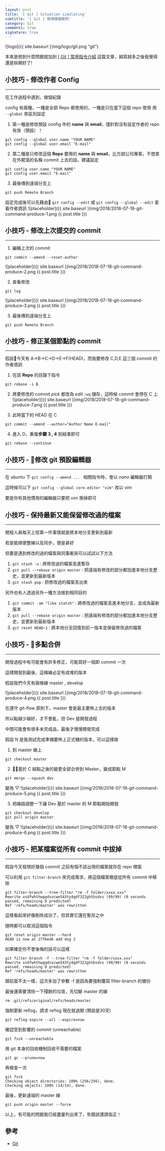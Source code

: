 ```yaml
---
layout: post
title: '[ Git ] Situation simulating'
subtitle: '[ Git ] 情境模擬範例'
category: Git
comments: true
signature: true
---
```


![logo]({{ site.baseurl }}img/logo/git.png "git")

<div class="message">
    本來是想到什麼問題就加到 <a href='https://dabaohuang.github.io/git/2018/07/18/git-command-produce/'>[ Git ] 常用指令介紹</a> 這篇文章，越寫越多之後我覺得還是拆開好了!
</div>

## 小技巧 - 修改作者 Config
-------------

在工作過程中遇到，做個紀錄

config 有兩種，一種是全部 Repo 都使用的，一種是只在當下這個 repo 使用
用 `--global` 來區別設定

1. 第一種是修改預設 config 中的 **name** 與 **email**，僅針對沒有設定作者的 repo 有效（預設）！
 ```
 git config --global user.name "YOUR NAME"
 git config --global user.email "E-mail"
 ```

2. 第二種是只修改這個 **Repo** 要用的 **name** 與 **email**，比方說公司專案，不想拿在外闖蕩的名稱 commit 上去的話，建議設定
```
git config user.name "YOUR NAME"
git config user.email "E-mail"
```

3. 最後傳到遠端分支上
```
git push Remote Branch
```

設定完成後可以先藉由 `git config --edit` 或 `git config --global --edit` 查看作者資訊
![placeholder]({{ site.baseurl }}img/2018/2018-07-18-git-command-produce-1.png {{ post.title }})



## 小技巧 - 修改上次提交的 commit
-------------

1. 編輯上次的 commit
```
git commit --amend --reset-author
```
![placeholder]({{ site.baseurl }}img/2018/2018-07-18-git-command-produce-2.png {{ post.title }})

2. 查看修改
```
git log
```
![placeholder]({{ site.baseurl }}img/2018/2018-07-18-git-command-produce-3.png {{ post.title }})

3. 最後傳到遠端分支上
```
git push Remote Branch
```


## 小技巧 - 修正某個節點的 commit
-------------

假設今天有 A->B->C->D->E->F(HEAD)，而我要修改 C,D,E 這三個 commit 的作者資訊

1. 在該 **Repo** 的目錄下指令
```
git rebase -i B
```

2. 將要修改的 commit *pick* 都改為 *edit* `:wq` 儲存，這時候 commit 會停在 C 上
![placeholder]({{ site.baseurl }}img/2018/2018-07-18-git-command-produce-7.png {{ post.title }})

3. 此時當下的 HEAD 在 C
```
git commit --amend --author="Author Name E-mail"
```

4. 進入 D，重複**步驟 3 , 4** 到結束即可
```
git rebase --continue
```


## 小技巧 - 修改 git 預設編輯器
-------------

在 ubuntu 下 `git config --amend ... ` 相關指令時，會以 *nano* 編輯器打開

這時候可以下 `git config --global core.editor "vim"` 改以 *vim* 

要是你有其他慣用的編輯器只要把 *vim* 換掉即可



## 小技巧 - 保持最新又能保留修改過的檔案
-------------

開發人員每天上班第一件事情就是將本地分支更新到最新

若是能順便整線以及同步，便是甚好

但要是遇到修改的過的檔案與同事衝突可以試試以下方法

1. `git stash -u` : 將修改過的檔案丟進暫存
2. `git pull --rebase origin master` : 把遠端有修改的部分都加進本地分支歷史，並更新到最新版本
3. `git stash pop` : 把修改過的檔案丟出來

另外也有人透過另外一種方法做到相同目的

1. `git commit -am "like statsh"` : 將修改過的檔案丟進本地分支，並成為最新版本
2. `git pull --rebase origin master` : 把遠端有修改的部分都加進本地分支歷史，並更新到最新版本
3. `git reset HEAD~1` : 將本地分支回復到前一版本並保留修改過的檔案



## 小技巧 - 多點合併
-------------

開發過程中有可能會有許多修正，可能寫好一個即 commit 一次

這樣開發到最後，這條線必定有成堆的版本

假設我們今天有兩條線 master , develop

![placeholder]({{ site.baseurl }}img/2018/2018-07-18-git-command-produce-4.png {{ post.title }})

在遵守 git-flow 原則下，master 會是最主要佈上去的版本

所以點越少越好，才不會亂，但 Dev 是開發過程

中間可能會有很多未完成品，最後才慢慢開發完成

假設 N 是我測試完成準備要佈上正式機的版本，可以這樣做

1. 到 master 線上
```
git checkout master
```

2. 基於 C 結點之後的變更全部合併到 Master，變成節點 M
```
git merge --squash dev
```
 變為 ▽
 ![placeholder]({{ site.baseurl }}img/2018/2018-07-18-git-command-produce-5.png {{ post.title }})

3. 把線路調整一下讓 Dev 基於 master 的 M 節點開始開發

```
git checkout develop
git pull origin master
```

變為 ▽
![placeholder]({{ site.baseurl }}img/2018/2018-07-18-git-command-produce-6.png {{ post.title }})



## 小技巧 - 把某檔案從所有 commit 中拔掉
-------------

假設今天發現好幾個 commit 之前有個不該出現的檔案就存在 repo 裡面

可以利用 `git filter-branch` 來完成需求，將這個檔案徹底從所有 commit 中移除
```
git filter-branch --tree-filter "rm -f folder/xxxx.xxx"
Rewrite xsdfwhthwgqdsxcwe543ty4gdf322ghtbsdvs (99/99) (0 seconds passed, remaining 0 predicted)
Ref 'refs/heads/master' was rewritten
```

這樣看起來好像刪除成功了，但其實它還在暫存之中

隨時都可以取消這個指令

```
git reset origin master --hard
HEAD is now at 27f6ed6 add dog 2
```

如果確定你不會後悔的話可以這樣

```
git filter-branch -f --tree-filter "rm -f folder/xxxx.xxx"
Rewrite xsdfwhthwgqdsxcwe543ty4gdf322ghtbsdvs (99/99) (0 seconds passed, remaining 0 predicted)
Ref 'refs/heads/master' was rewritten
```

跟前面不太一樣，這次多加了參數 -f 是因為要強制覆寫 filter-branch 的備份

最後還需要清除一下殘餘的垃圾，先切斷 master 的線

```
rm .git/refs/original/refs/heads/master
```

強制更新 reflog，請求 reflog 現在就過期 (預設是30天)

```
git reflog expire --all --expire=now
```

確認受到影響的 commit (unreachable)

```
git fsck --unreachable
```

用 git 本身的回收機制回收不需要的檔案

```
git gc --prune=now
```

再檢查一次

```
git fsck
Checking object directories: 100% (256/256), done.
Checking objects: 100% (14/14), done.
```

最後，更新遠端的 master 線

```
git push origin master --force
```


以上，有可能的問題我已經盡量列出來了，有錯誤還請指正！

## 參考
 - [Git](https://git-scm.com/docs)
 